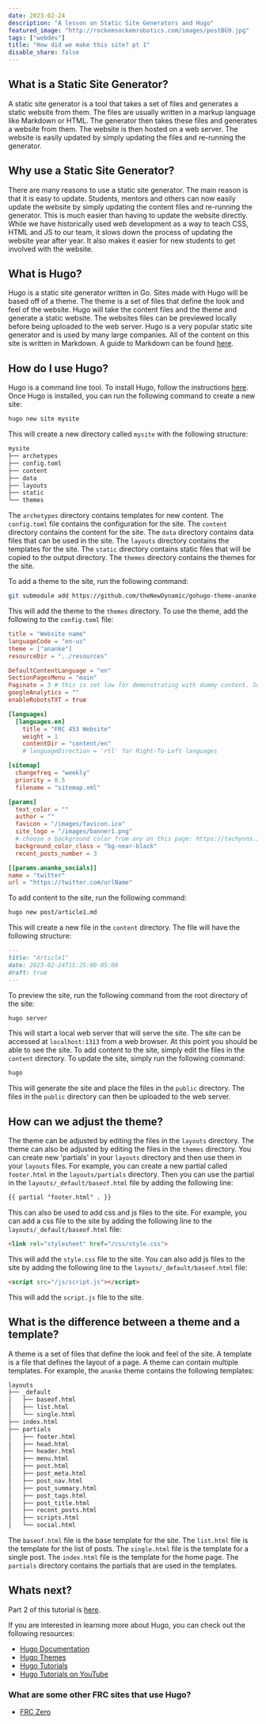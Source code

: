 ```yaml
---
date: 2023-02-24
description: "A lesson on Static Site Generators and Hugo"
featured_image: "http://rockemsockemrobotics.com/images/postBG9.jpg"
tags: ["webdev"]
title: "How did we make this site? pt 1"
disable_share: false
---
```


## What is a Static Site Generator?

A static site generator is a tool that takes a set of files and generates a static website from them. The files are usually written in a markup language like Markdown or HTML. The generator then takes these files and generates a website from them. The website is then hosted on a web server. The website is easily updated by simply updating the files and re-running the generator.

## Why use a Static Site Generator?

There are many reasons to use a static site generator. The main reason is that it is easy to update. Students, mentors and others can now easily update the website by simply updating the content files and re-running the generator. This is much easier than having to update the website directly. While we have historically used web development as a way to teach CSS, HTML and JS to our team, it slows down the process of updating the website year after year. It also makes it easier for new students to get involved with the website.

## What is Hugo?

Hugo is a static site generator written in Go. Sites made with Hugo will be based off of a theme. The theme is a set of files that define the look and feel of the website. Hugo will take the content files and the theme and generate a static website. The websites files can be previewed locally before being uploaded to the web server. Hugo is a very popular static site generator and is used by many large companies. All of the content on this site is written in Markdown. A guide to Markdown can be found [here](https://www.markdownguide.org/).

## How do I use Hugo?

Hugo is a command line tool. To install Hugo, follow the instructions [here](https://gohugo.io/getting-started/installing/). Once Hugo is installed, you can run the following command to create a new site:

```bash
hugo new site mysite
```

This will create a new directory called `mysite` with the following structure:

```bash
mysite
├── archetypes
├── config.toml
├── content
├── data
├── layouts
├── static
└── themes
```

The `archetypes` directory contains templates for new content. The `config.toml` file contains the configuration for the site. The `content` directory contains the content for the site. The `data` directory contains data files that can be used in the site. The `layouts` directory contains the templates for the site. The `static` directory contains static files that will be copied to the output directory. The `themes` directory contains the themes for the site.

To add a theme to the site, run the following command:

```bash
git submodule add https://github.com/theNewDynamic/gohugo-theme-ananke.git /themes/ananke
```

This will add the theme to the `themes` directory. To use the theme, add the following to the `config.toml` file:

```toml
title = "Website name"
languageCode = "en-us"
theme = ["ananke"]
resourceDir = "../resources"

DefaultContentLanguage = "en"
SectionPagesMenu = "main"
Paginate = 3 # this is set low for demonstrating with dummy content. Set to a higher number
googleAnalytics = ""
enableRobotsTXT = true

[languages]
  [languages.en]
    title = "FRC 453 Website"
    weight = 1
    contentDir = "content/en"
    # languageDirection = 'rtl' for Right-To-Left languages

[sitemap]
  changefreq = "weekly"
  priority = 0.5
  filename = "sitemap.xml"

[params]
  text_color = ""
  author = ""
  favicon = "/images/favicon.ico"
  site_logo = "/images/banner1.png"
  # choose a background color from any on this page: https://tachyons.io/docs/themes/skins/ and preface it with "bg-"
  background_color_class = "bg-near-black"
  recent_posts_number = 3

[[params.ananke_socials]]
name = "twitter"
url = "https://twitter.com/urlName"
```

To add content to the site, run the following command:

```bash
hugo new post/article1.md
```

This will create a new file in the `content` directory. The file will have the following structure:

```markdown
---
title: "Article1"
date: 2023-02-24T15:25:00-05:00
draft: true
---

```

To preview the site, run the following command from the root directory of the site:

```bash
hugo server
```

This will start a local web server that will serve the site. The site can be accessed at `localhost:1313` from a web browser. At this point you should be able to see the site. To add content to the site, simply edit the files in the `content` directory. To update the site, simply run the following command:

```bash
hugo
```

This will generate the site and place the files in the `public` directory. The files in the `public` directory can then be uploaded to the web server.

## How can we adjust the theme?

The theme can be adjusted by editing the files in the `layouts` directory. The theme can also be adjusted by editing the files in the `themes` directory. You can create new 'partials' in your `layouts` directory and then use them in your `layouts` files. For example, you can create a new partial called `footer.html` in the `layouts/partials` directory. Then you can use the partial in the `layouts/_default/baseof.html` file by adding the following line:

```html
{{ partial "footer.html" . }}
```

This can also be used to add css and js files to the site. For example, you can add a css file to the site by adding the following line to the `layouts/_default/baseof.html` file:

```html
<link rel="stylesheet" href="/css/style.css">
```

This will add the `style.css` file to the site. You can also add js files to the site by adding the following line to the `layouts/_default/baseof.html` file:

```html
<script src="/js/script.js"></script>
```

This will add the `script.js` file to the site.

## What is the difference between a theme and a template?

A theme is a set of files that define the look and feel of the site. A template is a file that defines the layout of a page. A theme can contain multiple templates. For example, the `ananke` theme contains the following templates:

```bash
layouts
├── _default
│   ├── baseof.html
│   ├── list.html
│   └── single.html
├── index.html
├── partials
│   ├── footer.html
│   ├── head.html
│   ├── header.html
│   ├── menu.html
│   ├── post.html
│   ├── post_meta.html
│   ├── post_nav.html
│   ├── post_summary.html
│   ├── post_tags.html
│   ├── post_title.html
│   ├── recent_posts.html
│   ├── scripts.html
│   └── social.html

```

The `baseof.html` file is the base template for the site. The `list.html` file is the template for the list of posts. The `single.html` file is the template for a single post. The `index.html` file is the template for the home page. The `partials` directory contains the partials that are used in the templates.

## Whats next?

Part 2 of this tutorial is [here](../ssglesson2/).

If you are interested in learning more about Hugo, you can check out the following resources:

* [Hugo Documentation](https://gohugo.io/documentation/)
* [Hugo Themes](https://themes.gohugo.io/)
* [Hugo Tutorials](https://gohugo.io/getting-started/quick-start/)
* [Hugo Tutorials on YouTube](https://www.youtube.com/results?search_query=hugo+ssg+tutorial)

### What are some other FRC sites that use Hugo?

* [FRC Zero](https://frczero.org)